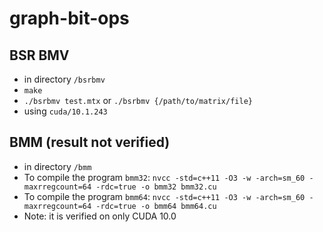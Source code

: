 # graph-bit-ops

## BSR BMV
* in directory `/bsrbmv`
* `make`
* `./bsrbmv test.mtx` or `./bsrbmv {/path/to/matrix/file}`
*  using `cuda/10.1.243`

## BMM (result not verified)
* in directory `/bmm`
* To compile the program `bmm32`: `nvcc -std=c++11 -O3 -w -arch=sm_60 -maxrregcount=64 -rdc=true -o bmm32 bmm32.cu`
* To compile the program `bmm64`: `nvcc -std=c++11 -O3 -w -arch=sm_60 -maxrregcount=64 -rdc=true -o bmm64 bmm64.cu`
* Note: it is verified on only CUDA 10.0